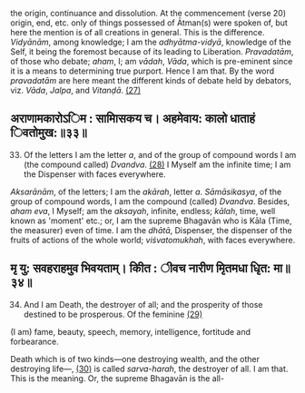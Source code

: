 the origin, continuance and dissolution. At the commencement (verse 20) origin, end, etc. only of things possessed of Ātman(s) were spoken of, but here the mention is of all creations in general. This is the difference. *Vidyānām*, among knowledge; I am the *adhyātma-vidyā*, knowledge of the Self, it being the foremost because of its leading to Liberation. *Pravadatām*, of those who debate; *aham*, I; am *vādah*, *Vāda*, which is pre-eminent since it is a means to determining true purport. Hence I am that. By the word *pravadatām* are here meant the different kinds of debate held by debators, viz. *Vāda*, *Jalpa*, and *Vitanḍā*. [\(27\)](#page--1-0)

## अराणामकारोऽिम : सामािसकय च। अहमेवाय: कालो धाताहं िवतोमुख:॥३३॥

33. Of the letters I am the letter *a*, and of the group of compound words I am (the compound called) *Dvandva*. [\(28\)](#page--1-1) I Myself am the infinite time; I am the Dispenser with faces everywhere.

*Aksarānām*, of the letters; I am the *akārah*, letter *a*. *Sāmāsikasya*, of the group of compound words, I am the compound (called) *Dvandva*. Besides, *aham eva*, I Myself; am the *aksayah*, infinite, endless; *kālah*, time, well known as 'moment' etc.; or, I am the supreme Bhagavān who is Kāla (Time, the measurer) even of time. I am the *dhātā*, Dispenser, the dispenser of the fruits of actions of the whole world; *viśvatomukhah*, with faces everywhere.

## मृ यु: सवहराहमुव भिवयताम्। कीित : ीवच नारीण मृितमधा धृित: मा॥३४॥

34. And I am Death, the destroyer of all; and the prosperity of those destined to be prosperous. Of the feminine [\(29\)](#page--1-2)

(I am) fame, beauty, speech, memory, intelligence, fortitude and forbearance.

Death which is of two kinds—one destroying wealth, and the other destroying life—, [\(30\)](#page--1-3) is called *sarva-harah*, the destroyer of all. I am that. This is the meaning. Or, the supreme Bhagavān is the all-